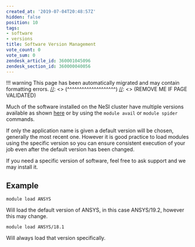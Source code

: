 ```yaml
---
created_at: '2019-07-04T20:48:57Z'
hidden: false
position: 10
tags:
- software
- versions
title: Software Version Management
vote_count: 0
vote_sum: 0
zendesk_article_id: 360001045096
zendesk_section_id: 360000040056
---
```




[//]: <> (REMOVE ME IF PAGE VALIDATED)
[//]: <> (vvvvvvvvvvvvvvvvvvvv)
!!! warning
    This page has been automatically migrated and may contain formatting errors.
[//]: <> (^^^^^^^^^^^^^^^^^^^^)
[//]: <> (REMOVE ME IF PAGE VALIDATED)

Much of the software installed on the NeSI cluster have multiple
versions available as shown
[here](https://support.nesi.org.nz/hc/en-gb/sections/360000040076-Supported-Applications)
or by using the `module avail` or `module spider` commands.

If only the application name is given a default version will be chosen,
generally the most recent one. However it is good practice to load
modules using the specific version so you can ensure consistent
execution of your job even after the default version has been changed.

If you need a specific version of software, feel free to ask support and
we may install it.

## Example

``` sl
module load ANSYS
```

Will load the default version of ANSYS, in this case ANSYS/19.2, however
this may change.

``` sl
module load ANSYS/18.1
```

Will always load that version specifically.
